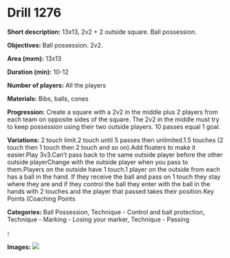 # Drill 1276

**Short description:**
13x13, 2v2 + 2 outside square. Ball possession.

**Objectives:**
Ball possession. 2v2.

**Area (mxm):**
13x13

**Duration (min):**
10-12

**Number of players:**
All the players

**Materials:**
Bibs, balls, cones

**Progression:**
Create a square with a 2v2 in the middle plus 2 players from each team on opposite sides of the square. The 2v2 in the middle must try to keep possession using their two outside players. 10 passes equal 1 goal.

**Variations:**
2 touch limit.2 touch until 5 passes then unlimited.1.5 touches (2 touch then 1 touch then 2 touch and so on).Add floaters to make it easier.Play 3v3.Can’t pass back to the same outside player before the other outside playerChange with the outside player when you pass to them.Players on the outside have 1 touch.1 player on the outside from each has a ball in the hand. If they receive the ball and pass on 1 touch they stay where they are and if they control the ball they enter with the ball in the hands with 2 touches and the player that passed takes their position.Key Points (Coaching Points

**Categories:**
Ball Possession, Technique - Control and ball protection, Technique - Marking - Losing your marker, Technique - Passing

**:**


**Images:**
![](https://www.coachingfutsal.com/\images\20639014-b1f2-47eb-8811-aaa569a509f3_090.png)

